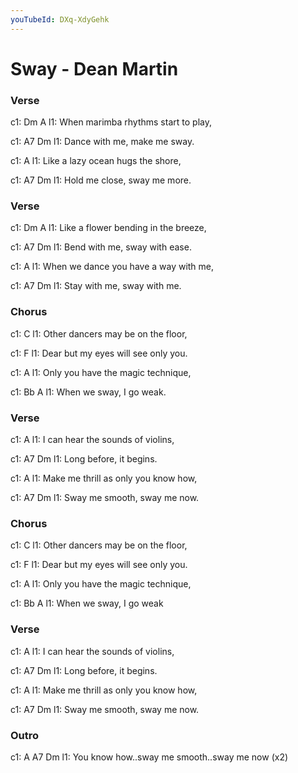 ```yaml
---
youTubeId: DXq-XdyGehk
---
```


# Sway - Dean Martin


### Verse

c1: Dm                   A
l1: When marimba rhythms start to play,

c1: A7             Dm
l1: Dance with me, make me sway.

c1:                   A
l1: Like a lazy ocean hugs the shore,

c1: A7             Dm
l1: Hold me close, sway me more.


### Verse

c1: Dm                    A
l1: Like a flower bending in the breeze,

c1: A7            Dm
l1: Bend with me, sway with ease.

c1:                          A
l1: When we dance you have a way with me,

c1: A7            Dm
l1: Stay with me, sway with me.


### Chorus

c1:                   C
l1: Other dancers may be on the floor,

c1:                       F
l1: Dear but my eyes will see only you.

c1:                   A
l1: Only you have the magic technique,

c1:                    Bb             A
l1: When we sway, I go weak.


### Verse

c1:                          A
l1: I can hear the sounds of violins,

c1: A7           Dm
l1: Long before, it begins.

c1:                        A
l1: Make me thrill as only you know how,

c1: A7              Dm
l1: Sway me smooth, sway me now.


### Chorus

c1:                   C
l1: Other dancers may be on the floor,

c1:                       F
l1: Dear but my eyes will see only you.

c1:                   A
l1: Only you have the magic technique,

c1:                    Bb             A
l1: When we sway, I go weak


### Verse

c1:                          A
l1: I can hear the sounds of violins,

c1: A7           Dm
l1: Long before, it begins.

c1:                        A
l1: Make me thrill as only you know how,

c1: A7              Dm
l1: Sway me smooth, sway me now.


### Outro

c1: A             A7              Dm
l1: You know how..sway me smooth..sway me now (x2)

